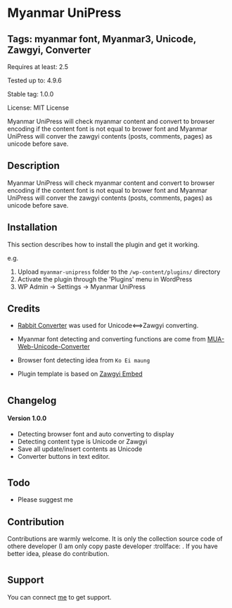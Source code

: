 Myanmar UniPress
==============


## Tags: myanmar font, Myanmar3, Unicode, Zawgyi, Converter

Requires at least: 2.5

Tested up to: 4.9.6

Stable tag: 1.0.0

License: MIT License

Myanmar UniPress will check myanmar content and convert to browser encoding if the content font is not equal to brower font and Myanmar UniPress will conver the zawgyi contents (posts, comments, pages) as unicode before save. 

## Description 

Myanmar UniPress will check myanmar content and convert to browser encoding if the content font is not equal to brower font and Myanmar UniPress will conver the zawgyi contents (posts, comments, pages) as unicode before save. 


## Installation 

This section describes how to install the plugin and get it working.

e.g.

1. Upload `myanmar-unipress` folder to the `/wp-content/plugins/` directory
2. Activate the plugin through the 'Plugins' menu in WordPress
3. WP Admin -> Settings -> Myanmar UniPress

## Credits
- [Rabbit Converter](https://github.com/Rabbit-Converter/) was used for Unicode<==>Zawgyi converting.

- Myanmar font detecting and converting functions are come from [MUA-Web-Unicode-Converter](https://github.com/thixpin/MUA-Web-Unicode-Converter) 

- Browser font detecting idea from `Ko Ei maung`

- Plugin template is based on [Zawgyi Embed](https://wordpress.org/plugins/zawgyi-embed/)




#
## Changelog 


#### Version  1.0.0 
- Detecting browser font and auto converting to display
- Detecting content type is Unicode or Zawgyi
- Save all update/insert contents as Unicode
- Converter buttons in text editor.

#

## Todo
- Please suggest me


## Contribution
Contributions are warmly welcome. It is only the collection source code of othere developer (I am only copy paste developer :trollface: . If you have better idea, please do contribution. 

#
Support
---
You can connect [me](http:fb.me/thixpin) to get support.
#